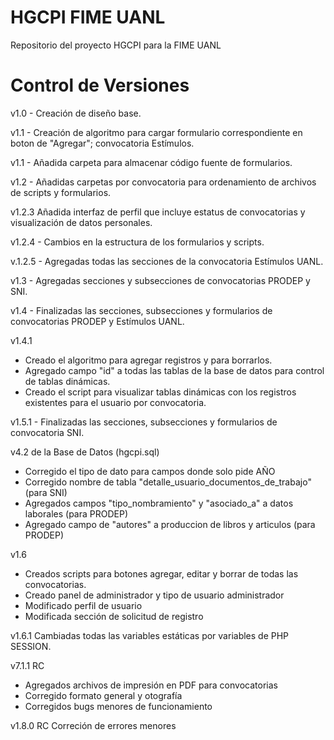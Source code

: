# HGCPI FIME UANL #
Repositorio del proyecto HGCPI para la FIME UANL

# Control de Versiones #

v1.0 - Creación de diseño base.

v1.1 - Creación de algoritmo para cargar formulario correspondiente en boton de "Agregar"; convocatoria Estímulos.

v1.1 - Añadida carpeta para almacenar código fuente de formularios.

v1.2 - Añadidas carpetas por convocatoria para ordenamiento de archivos de scripts y formularios.

v1.2.3 Añadida interfaz de perfil que incluye estatus de convocatorias y visualización de datos personales.

v1.2.4 - Cambios en la estructura de los formularios y scripts.

v.1.2.5 - Agregadas todas las secciones de la convocatoria Estímulos UANL.

v1.3 - Agregadas secciones y subsecciones de convocatorias PRODEP y SNI.

v1.4 - Finalizadas las secciones, subsecciones y formularios de convocatorias PRODEP y Estímulos UANL.

v1.4.1 

- Creado el algoritmo para agregar registros y para borrarlos. 
- Agregado campo "id" a todas las tablas de la base de datos para control de tablas dinámicas. 
- Creado el script para visualizar tablas dinámicas con los registros existentes para el usuario por convocatoria.

v1.5.1 - Finalizadas las secciones, subsecciones y formularios de convocatoria SNI.

v4.2 de la Base de Datos (hgcpi.sql)

- Corregido el tipo de dato para campos donde solo pide AÑO
- Corregido nombre de tabla "detalle_usuario_documentos_de_trabajo" (para SNI)
- Agregados campos "tipo_nombramiento" y "asociado_a" a datos laborales (para PRODEP)
- Agregado campo de "autores" a produccion de libros y articulos (para PRODEP)

v1.6

- Creados scripts para botones agregar, editar y borrar de todas las convocatorias.
- Creado panel de administrador y tipo de usuario administrador
- Modificado perfil de usuario
- Modificada sección de solicitud de registro

v1.6.1 Cambiadas todas las variables estáticas por variables de PHP SESSION.

v7.1.1 RC

- Agregados archivos de impresión en PDF para convocatorias
- Corregido formato general y otografía
- Corregidos bugs menores de funcionamiento

v1.8.0 RC Correción de errores menores

#
